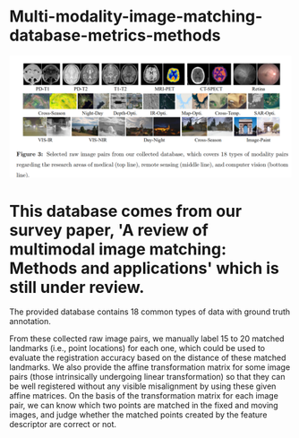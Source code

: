 # Multi-modality-image-matching-database-metrics-methods 
![Error show](https://github.com/StaRainJ/Multi-modality-image-matching-database-metrics-methods/blob/master/Multimodal_Image_Matching_Datasets/OverviewImagePairs.png)
# This database comes from our survey paper, 'A review of multimodal image matching: Methods and applications' which is still under review.  
The provided database  contains 18 common types of data with ground truth annotation.

  From these collected raw image pairs, we manually label 15 to 20 matched landmarks (i.e., point locations) for each one, which could be used to evaluate the registration accuracy based on the distance of these matched landmarks. We also provide the affine transformation matrix for some image pairs (those intrinsically undergoing linear transformation) so that they can be well registered without any visible misalignment by using these given affine matrices. On the basis of the transformation matrix for each image pair, we can know which two points are matched in the fixed and moving images, and judge whether the matched points created by the feature descriptor are correct or not.
